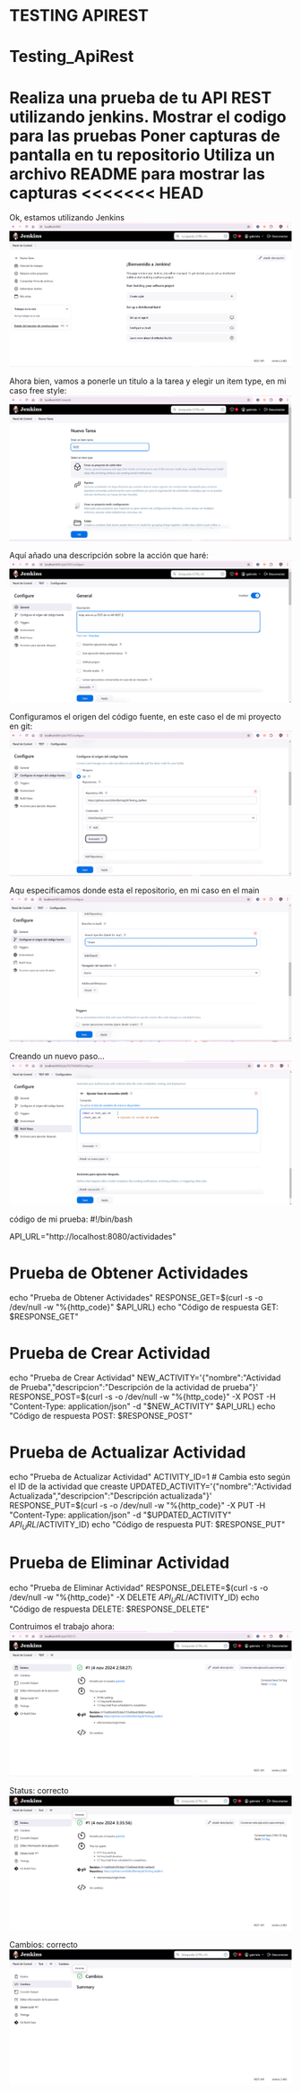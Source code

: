 TESTING APIREST
=======
# Testing_ApiRest
Realiza una prueba de tu API REST utilizando jenkins.
Mostrar el codigo para las pruebas
Poner capturas de pantalla en tu repositorio
Utiliza un archivo README para mostrar las capturas
<<<<<<< HEAD
========================================================================================
Ok, estamos utilizando Jenkins
![Panel donde vamos a crear el job](images/image.png)

Ahora bien, vamos a ponerle un titulo a la tarea y elegir un item type, en mi caso free style:
![tarea e item](images/image-1.png)

Aquí añado una descripción sobre la acción que haré:
![descripcion](images/image-2.png)

Configuramos el origen del código fuente, en este caso el de mi proyecto en git:
![codigofuente](images/image-3.png)

Aqu especificamos donde esta el repositorio, en mi caso en el main 
![especificarbranch](images/image-4.png)

Creando un nuevo paso...
![creacionpaso](images/image-5.png)

código de mi prueba:
#!/bin/bash

API_URL="http://localhost:8080/actividades"

# Prueba de Obtener Actividades
echo "Prueba de Obtener Actividades"
RESPONSE_GET=$(curl -s -o /dev/null -w "%{http_code}" $API_URL)
echo "Código de respuesta GET: $RESPONSE_GET"

# Prueba de Crear Actividad
echo "Prueba de Crear Actividad"
NEW_ACTIVITY='{"nombre":"Actividad de Prueba","descripcion":"Descripción de la actividad de prueba"}'
RESPONSE_POST=$(curl -s -o /dev/null -w "%{http_code}" -X POST -H "Content-Type: application/json" -d "$NEW_ACTIVITY" $API_URL)
echo "Código de respuesta POST: $RESPONSE_POST"

# Prueba de Actualizar Actividad
echo "Prueba de Actualizar Actividad"
ACTIVITY_ID=1  # Cambia esto según el ID de la actividad que creaste
UPDATED_ACTIVITY='{"nombre":"Actividad Actualizada","descripcion":"Descripción actualizada"}'
RESPONSE_PUT=$(curl -s -o /dev/null -w "%{http_code}" -X PUT -H "Content-Type: application/json" -d "$UPDATED_ACTIVITY" $API_URL/$ACTIVITY_ID)
echo "Código de respuesta PUT: $RESPONSE_PUT"

# Prueba de Eliminar Actividad
echo "Prueba de Eliminar Actividad"
RESPONSE_DELETE=$(curl -s -o /dev/null -w "%{http_code}" -X DELETE $API_URL/$ACTIVITY_ID)
echo "Código de respuesta DELETE: $RESPONSE_DELETE"

Contruimos el trabajo ahora:
![contruccion](images/image-6.png)

Status: correcto
![status](images/image-7.png)

Cambios: correcto
![cambios](images/image-8.png)
